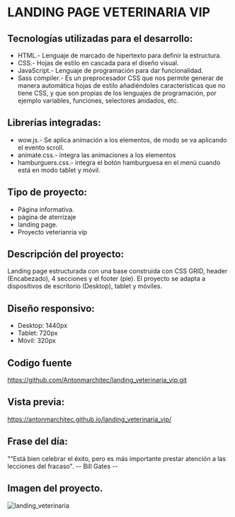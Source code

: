 # LANDING PAGE VETERINARIA VIP 

## Tecnologías utilizadas para el desarrollo:
- HTML.- Lenguaje de marcado de hipertexto para definir la estructura.
- CSS.- Hojas de estilo en cascada para el diseño visual.
- JavaScript.- Lenguaje de programación para dar funcionalidad. 
- Sass compiler.- Es un preprocesador CSS que nos permite generar de manera automática hojas de estilo añadiéndoles características que no tiene CSS, y que son propias de los lenguajes de programación, por ejemplo variables, funciones, selectores anidados, etc.

## Librerías integradas: 
- wow.js.- Se aplica animación a los elementos, de modo se va aplicando el evento scroll.
- animate.css.- integra las animaciones a los elementos
- hamburguers.css.- integra el botón hamburguesa en el menú cuando está en modo tablet y móvil.

## Tipo de proyecto:
- Página informativa.
- página de aterrizaje
- landing page.
- Proyecto veterianria vip 

## Descripción del proyecto:
Landing page estructurada con una base construida con CSS GRID, header (Encabezado), 4 secciones y el footer (pie). El proyecto se adapta a dispositivos de escritorio (Desktop), tablet y móviles.  

## Diseño responsivo:
- Desktop: 1440px
- Tablet: 720px
- Móvil: 320px

## Codigo fuente
https://github.com/Antonmarchitec/landing_veterinaria_vip.git

## Vista previa:
https://antonmarchitec.github.io/landing_veterinaria_vip/

## Frase del día:
"“Está bien celebrar el éxito, pero es más importante prestar atención a las lecciones del fracaso".
-- Bill Gates --

## Imagen del proyecto.
![landing_veterinaria](https://user-images.githubusercontent.com/70084380/192950400-75554220-0178-4e51-b16f-33a25ca6e847.jpg)






